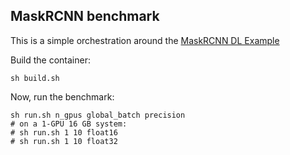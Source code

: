 ## MaskRCNN benchmark


This is a simple orchestration around the [MaskRCNN DL Example](https://github.com/NVIDIA/DeepLearningExamples/tree/master/PyTorch/Segmentation/MaskRCNN)

Build the container:
```
sh build.sh
```
Now, run the benchmark:
```
sh run.sh n_gpus global_batch precision
# on a 1-GPU 16 GB system:
# sh run.sh 1 10 float16
# sh run.sh 1 10 float32
```

